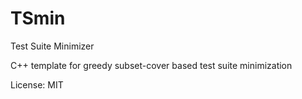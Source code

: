 # TSmin
Test Suite Minimizer

C++ template for greedy subset-cover based test suite minimization

License: MIT
